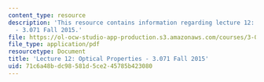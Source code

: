 ```yaml
---
content_type: resource
description: 'This resource contains information regarding lecture 12: Optical properties
  - 3.071 Fall 2015.'
file: https://ol-ocw-studio-app-production.s3.amazonaws.com/courses/3-071-amorphous-materials-fall-2015/71c6a48bdc98581d5ce245785b423080_MIT3_071F15_Lecture12.pdf
file_type: application/pdf
resourcetype: Document
title: 'Lecture 12: Optical Properties - 3.071 Fall 2015'
uid: 71c6a48b-dc98-581d-5ce2-45785b423080
---
```

